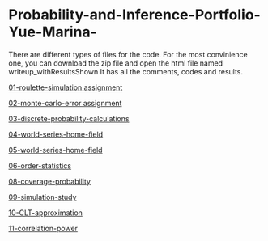 # Probability-and-Inference-Portfolio-Yue-Marina-
There are different types of files for the code.
For the most convinience one, you can download the zip file and open the html file named writeup_withResultsShown
It has all the comments, codes and results.

[01-roulette-simulation assignment](/01-roulette-simulation/writeup.html)


[02-monte-carlo-error assignment](/02-monte-carlo-error/writeup_2.Rmd)


[03-discrete-probability-calculations](/03-discrete-probability-calculations/writeup.Rmd)


[04-world-series-home-field](/04-world-series-home-field/writeup.html)


[05-world-series-home-field](/05-quantile-error/writeup.html)


[06-order-statistics](/06-order-statistics/writeup.html)


[08-coverage-probability](/08-coverage-probability/writeup.html)


[09-simulation-study](/09-simulation-study/writeup.html)


[10-CLT-approximation](/10-CLT-approximation/writeup.html)


[11-correlation-power](/11-correlation-power/writeup.html)
